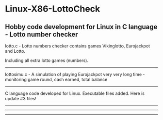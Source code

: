 # Linux-X86-LottoCheck
Hobby code development for Linux in C language - Lotto number checker
---------------------------------------------------------------------------------------------------------------

lotto.c - Lotto numbers checker contains games Vikinglotto, Eurojackpot and Lotto.

Including all extra lotto games (numbers).

---------------------------------------------------------------------------------------------------------------

lottosimu.c - A simulation of playing Eurojackpot very very long time - monitoring game round, cash earned, total balance

---------------------------------------------------------------------------------------------------------------
C language code developed for Linux. 
Executable files added.
Here is update #3 files!

---------------------------------------------------------------------------------------------------------------

---------------------------------------------------------------------------------------------------------------

---------------------------------------------------------------------------------------------------------------
